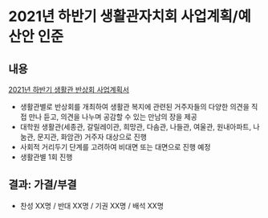 2021년 하반기 생활관자치회 사업계획/예산안 인준
===

## 내용
[2021년 하반기 생활관 반상회 사업계획서](2021년-하반기-생활관-반상회-사업계획서.md)
- 생활관별로 반상회를 개최하여 생활관 복지에 관련된 거주자들의 다양한 의견을 직접 만나 듣고, 의견을 나누며 공감할 수 있는 만남의 장을 제공
- 대학원 생활관(세종관, 갈릴레이관, 희망관, 다솜관, 나들관, 여울관, 원내아파트, 나눔관, 문지관, 화암관) 거주자 대상으로 진행
- 사회적 거리두기 단계를 고려하여 비대면 또는 대면으로 진행 예정
- 생활관별 1회 진행

## 결과: 가결/부결
- 찬성 XX명 / 반대 XX명 / 기권 XX명 / 배석 XX명
